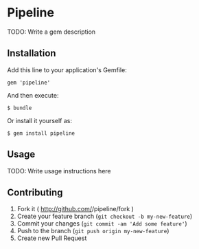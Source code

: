# Pipeline

TODO: Write a gem description

## Installation

Add this line to your application's Gemfile:

    gem 'pipeline'

And then execute:

    $ bundle

Or install it yourself as:

    $ gem install pipeline

## Usage

TODO: Write usage instructions here

## Contributing

1. Fork it ( http://github.com/<my-github-username>/pipeline/fork )
2. Create your feature branch (`git checkout -b my-new-feature`)
3. Commit your changes (`git commit -am 'Add some feature'`)
4. Push to the branch (`git push origin my-new-feature`)
5. Create new Pull Request
